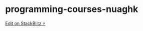 # programming-courses-nuaghk

[Edit on StackBlitz ⚡️](https://stackblitz.com/edit/programming-courses-nuaghk)